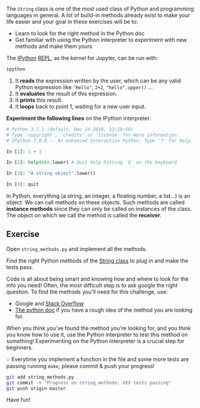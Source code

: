 The `String` class is one of the most used class of Python and programming languages in general. A lot of build-in methods already exist to make your life easier and your goal in these exercises will be to:

- Learn to look for the right method in the Python doc
- Get familiar with using the Python interpreter to experiment with new methods and make them yours

The [IPython](https://ipython.org/) [REPL](https://en.wikipedia.org/wiki/Read%E2%80%93eval%E2%80%93print_loop), as the kernel for Jupyter, can be run with:

```bash
ipython
```

1. It **reads** the expression written by the user, which can be any valid Python expression like `"Hello"`, `2+2`, `"hello".upper()` ...
2. It **evaluates** the result of this expression.
3. It **prints** this result.
4. It **loops** back to point 1, waiting for a new user input.

**Experiment the following lines** on the IPython interpreter:

```python
# Python 3.7.1 (default, Dec 14 2018, 13:28:58)
# Type 'copyright', 'credits' or 'license' for more information
# IPython 7.8.0 -- An enhanced Interactive Python. Type '?' for help.

In [1]: 1 + 1

In [2]: help(str.lower) # Quit help hitting `Q` on the keyboard

In [3]: "A string object".lower()

In [4]: quit
```

In Python, everything (a string, an integer, a floating number, a list...) is an object. We can call methods on these objects. Such methods are called **instance methods** since they can only be called on instances of the class. The object on which we call the method is called the **receiver**.

## Exercise

Open `string_methods.py` and implement all the methods.

Find the right Python methods of the [String class](https://docs.python.org/3/library/stdtypes.html#string-methods) to plug in and make the tests pass.

Code is all about being smart and knowing how and where to look for the info you need! Often, the most difficult step is to ask google the right question. To find the methods you'll need for this challenge, use:

- Google and [Stack Overflow](http://stackoverflow.com/)
- [The python doc](https://docs.python.org/3) if you have a rough idea of the method you are looking for.

When you think you've found the method you're looking for, and you think you know how to use it, use the Python interpreter to test this method on something! Experimenting on the Python interpreter is a crucial step for beginners.

💡 Everytime you implement a function in the file and some more tests are passing running `make`, please commit & push your progress!

```bash
git add string_methods.py
git commit -m "Progress on string_methods: XXX tests passing"
git push origin master
```

Have fun!
